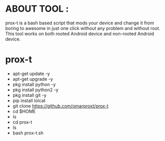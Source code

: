 # ABOUT TOOL :

prox-t is a bash based script that mods your device and change it from boring to awesome in just one click without any problem and without root. This tool works on both rooted Android device and non-rooted Android device.

# prox-t

- apt-get update -y
- apt-get upgrade -y
- pkg install python -y
- pkg install python2 -y
- pkg install git -y
- pip install lolcat
- git clone https://github.com/omarproxt/prox-t
- cd $HOME
- ls
- cd prox-t
- ls
- bash prox-t.sh

